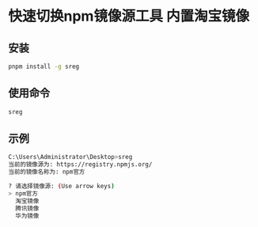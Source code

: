 # 快速切换npm镜像源工具 内置淘宝镜像

## 安装

```bash
pnpm install -g sreg

```

## 使用命令

```bash
sreg
```

## 示例

```bash
C:\Users\Administrator\Desktop>sreg
当前的镜像源为: https://registry.npmjs.org/ 
当前的镜像名称为: npm官方

? 请选择镜像源: (Use arrow keys)
> npm官方
  淘宝镜像
  腾讯镜像
  华为镜像
 ```
